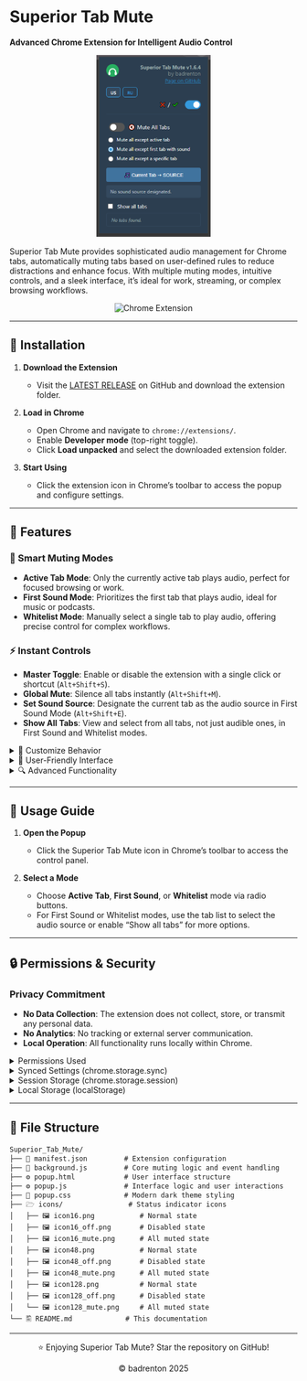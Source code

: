 # Superior Tab Mute

**Advanced Chrome Extension for Intelligent Audio Control**

<div align="center">
   <img src="https://raw.githubusercontent.com/le0booba/Superior_Tab_Mute/refs/heads/main/screen-1.png" alt="Area Links Screenshot 1" width="200"/>
</div>

Superior Tab Mute provides sophisticated audio management for Chrome tabs, automatically muting tabs based on user-defined rules to reduce distractions and enhance focus. With multiple muting modes, intuitive controls, and a sleek interface, it’s ideal for work, streaming, or complex browsing workflows.

<div align="center">

![Chrome Extension](https://img.shields.io/badge/Chrome-Extension-blue?logo=googlechrome)
</div>

---

## 🚀 Installation

1. **Download the Extension**
   - Visit the [LATEST RELEASE](https://github.com/le0booba/Superior_Tab_Mute/releases/latest) on GitHub and download the extension folder.

2. **Load in Chrome**
   - Open Chrome and navigate to `chrome://extensions/`.
   - Enable **Developer mode** (top-right toggle).
   - Click **Load unpacked** and select the downloaded extension folder.

3. **Start Using**
   - Click the extension icon in Chrome’s toolbar to access the popup and configure settings.

---

## 🌟 Features

### 🎯 Smart Muting Modes
- **Active Tab Mode**: Only the currently active tab plays audio, perfect for focused browsing or work.
- **First Sound Mode**: Prioritizes the first tab that plays audio, ideal for music or podcasts.
- **Whitelist Mode**: Manually select a single tab to play audio, offering precise control for complex workflows.

### ⚡ Instant Controls
- **Master Toggle**: Enable or disable the extension with a single click or shortcut (`Alt+Shift+S`).
- **Global Mute**: Silence all tabs instantly (`Alt+Shift+M`).
- **Set Sound Source**: Designate the current tab as the audio source in First Sound Mode (`Alt+Shift+E`).
- **Show All Tabs**: View and select from all tabs, not just audible ones, in First Sound and Whitelist modes.

<details>
<summary>🔧 Customize Behavior</summary>

- Toggle the extension on/off or mute all tabs using the switches or shortcuts.
- In First Sound Mode, click “Refresh Source” to set the current tab as the audio source.
- Configure keyboard shortcuts at `chrome://extensions/shortcuts`:
  - `Alt+Shift+S`: Toggle extension on/off.
  - `Alt+Shift+M`: Mute/unmute all tabs.
  - `Alt+Shift+E`: Set current tab as sound source (First Sound Mode).

</details>

<details>
<summary>🎨 User-Friendly Interface</summary>

- **Dynamic Status Icons**: The extension icon reflects the current state (active, muted, or disabled).
- **Real-Time Tab List**: Displays tabs with audio or all tabs, with favicon and title previews.
- **Bilingual Support**: Switch between English and Russian via the popup’s language buttons.
- **Dark Theme**: A modern, eye-friendly design for prolonged use.

</details>

<details>
<summary>🔍 Advanced Functionality</summary>

- **Persistent Settings**: Preferences sync across devices using Chrome’s storage API.
- **Safe Handling**: Ignores Chrome system pages (`chrome://`) to prevent conflicts.
- **Error Recovery**: Automatically handles closed tabs and updates settings dynamically.

</details>

---

## 📖 Usage Guide

1. **Open the Popup**
   - Click the Superior Tab Mute icon in Chrome’s toolbar to access the control panel.

2. **Select a Mode**
   - Choose **Active Tab**, **First Sound**, or **Whitelist** mode via radio buttons.
   - For First Sound or Whitelist modes, use the tab list to select the audio source or enable “Show all tabs” for more options.

---

## 🔒 Permissions & Security

### Privacy Commitment

- **No Data Collection**: The extension does not collect, store, or transmit any personal data.
- **No Analytics**: No tracking or external server communication.
- **Local Operation**: All functionality runs locally within Chrome.

<details>
<summary>Permissions Used</summary>

- **tabs**: Required to detect and control tab audio and manage muting.
- **storage**: Saves user preferences locally for consistent behavior across sessions.

</details>

<details>
<summary>Synced Settings (chrome.storage.sync)</summary>

- Stored in your Google account and synchronized across devices when signed into Chrome.
- **isExtensionEnabled** (true/false): Controls whether the extension is active.
- **mode** ('active', 'first-sound', 'whitelist'): Defines the active muting mode.
- **isAllMuted** (true/false): Toggles global mute for all tabs.
- Ensures consistent core behavior across all your devices.

</details>

<details>
<summary>Session Storage (chrome.storage.session)</summary>

- Temporary settings cleared when Chrome closes.
- **firstAudibleTabId** (tab ID): Tracks the audio source tab in First Sound Mode.
- **whitelistedTabId** (tab ID): Tracks the selected tab in Whitelist Mode.
- Stored temporarily as tab IDs are unique to each browser session and invalid across devices or restarts.

</details>

<details>
<summary>Local Storage (localStorage)</summary>

- Persistent on the device, not synced.
- **stm_lang** ('en'/'ru'): Language preference for the interface.
- **showAllTabsFirstSound** (true/false): Toggles “Show all tabs” in First Sound Mode.
- **showAllTabsWhitelist** (true/false): Toggles “Show all tabs” in Whitelist Mode.
- Allows device-specific UI preferences, such as different settings for work and home computers.

</details>

---

## 📁 File Structure

```
Superior_Tab_Mute/
├── 📑 manifest.json         # Extension configuration
├── 🔧 background.js         # Core muting logic and event handling
├── ⚙️ popup.html            # User interface structure
├── ⚙️ popup.js              # Interface logic and user interactions
├── 🎨 popup.css             # Modern dark theme styling
├── 🗁 icons/                # Status indicator icons
│   ├── 🖼️ icon16.png           # Normal state
│   ├── 🖼️ icon16_off.png       # Disabled state
│   ├── 🖼️ icon16_mute.png      # All muted state
│   ├── 🖼️ icon48.png           # Normal state
│   ├── 🖼️ icon48_off.png       # Disabled state
│   ├── 🖼️ icon48_mute.png      # All muted state
│   ├── 🖼️ icon128.png          # Normal state
│   ├── 🖼️ icon128_off.png      # Disabled state
│   └── 🖼️ icon128_mute.png     # All muted state
└── 🖺 README.md             # This documentation
```

---

<div align="center">

⭐ Enjoying Superior Tab Mute? Star the repository on GitHub!

© badrenton 2025

</div>
